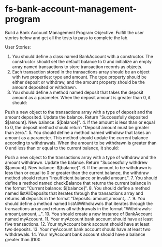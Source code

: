 # fs-bank-account-management-program

Build a Bank Account Management Program
Objective: Fulfill the user stories below and get all the tests to pass to complete the lab.

User Stories:

1.  You should define a class named BankAccount with a constructor. The constructor should set the default balance to 0 and initialize an empty array named transactions to store transaction records as objects.
2.  Each transaction stored in the transactions array should be an object with two properties: type and amount. The type property should be either deposit or withdraw, and the amount property should be the amount deposited or withdrawn.
3.  You should define a method named deposit that takes the deposit amount as a parameter. When the deposit amount is greater than 0, it should:

Push a new object to the transactions array with a type of deposit and the amount deposited.
Update the balance.
Return "Successfully deposited $[amount]. New balance: $[balance]".
4.  If the amount is less than or equal to 0, the deposit method should return "Deposit amount must be greater than zero.".
5.  You should define a method named withdraw that takes an amount as a parameter. This method should update the current balance according to withdrawals. When the amount to be withdrawn is greater than 0 and less than or equal to the current balance, it should:

Push a new object to the transactions array with a type of withdraw and the amount withdrawn.
Update the balance.
Return "Successfully withdrew $[amount]. New balance: $[balance]".
6.  If the amount to be withdrawn is less than or equal to 0 or greater than the current balance, the withdraw method should return "Insufficient balance or invalid amount.".
7.  You should define a method named checkBalance that returns the current balance in the format "Current balance: $[balance]".
8.  You should define a method named listAllDeposits that iterates through the transactions array and returns all deposits in the format "Deposits: amount,amount,...".
9.  You should define a method named listAllWithdrawals that iterates through the transactions array and returns all withdrawals in the format "Withdrawals: amount,amount,...".
10. You should create a new instance of BankAccount named myAccount.
11. Your myAccount bank account should have at least five transactions.
12. Your myAccount bank account should have at least two deposits.
13. Your myAccount bank account should have at least two withdrawals.
14. Your myAccount bank account should have a balance greater than $100.